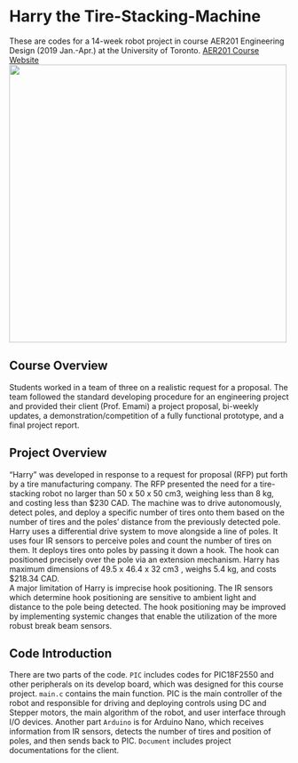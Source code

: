 # Harry the Tire-Stacking-Machine
These are codes for a 14-week robot project in course AER201 Engineering Design (2019 Jan.-Apr.) at the University of Toronto. [AER201 Course Website](http://aer201.aerospace.utoronto.ca/) <br/>
<img src="https://github.com/zhouyuq6/Harry-Tire-Stacking-Machine/blob/master/Document/pic%20of%20robot.jpg" align="center" width="500">

## Course Overview
Students worked in a team of three on a realistic request for a proposal. 
The team followed the standard developing procedure for an engineering project and provided their client (Prof. Emami) 
a project proposal, bi-weekly updates, a demonstration/competition of a fully functional prototype, and a final project report. 
## Project Overview
“Harry” was developed in response to a request for proposal (RFP) put forth by a tire
manufacturing company. The RFP presented the need for a tire-stacking robot no larger
than 50 x 50 x 50 cm3, weighing less than 8 kg, and costing less than $230 CAD. The
machine was to drive autonomously, detect poles, and deploy a specific number of tires
onto them based on the number of tires and the poles’ distance from the previously
detected pole.<br/>
Harry uses a differential drive system to move alongside a line of poles. It uses
four IR sensors to perceive poles and count the number of tires on them. It
deploys tires onto poles by passing it down a hook. The hook can positioned precisely
over the pole via an extension mechanism. Harry has maximum dimensions of
49.5 x 46.4 x 32 cm3 , weighs 5.4 kg, and costs $218.34 CAD.<br/>
A major limitation of Harry is imprecise hook positioning. The IR sensors which
determine hook positioning are sensitive to ambient light and distance to the pole being
detected. The hook positioning may be improved by implementing systemic changes
that enable the utilization of the more robust break beam sensors.
## Code Introduction
There are two parts of the code. `PIC` includes codes for PIC18F2550 and other peripherals on its develop board, which was designed for this course project. `main.c` contains the main function.
PIC is the main controller of the robot and responsible for driving and deploying controls using DC and Stepper motors, the main algorithm of the robot, and user interface through I/O devices.
Another part `Arduino` is for Arduino Nano, which receives information from IR sensors, detects the number of tires and position of poles, and then sends back to PIC.
`Document` includes project documentations for the client.
